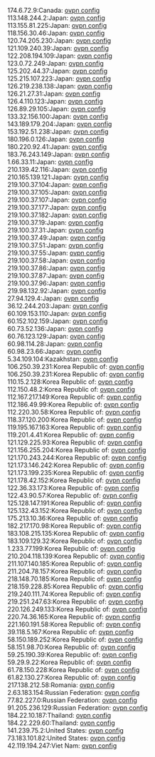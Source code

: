 174.6.72.9:Canada: [ovpn config](vpn/174_6_72_9.ovpn)  
113.148.244.2:Japan: [ovpn config](vpn/113_148_244_2.ovpn)  
113.155.81.225:Japan: [ovpn config](vpn/113_155_81_225.ovpn)  
118.156.30.46:Japan: [ovpn config](vpn/118_156_30_46.ovpn)  
120.74.205.230:Japan: [ovpn config](vpn/120_74_205_230.ovpn)  
121.109.240.39:Japan: [ovpn config](vpn/121_109_240_39.ovpn)  
122.208.194.109:Japan: [ovpn config](vpn/122_208_194_109.ovpn)  
123.0.72.249:Japan: [ovpn config](vpn/123_0_72_249.ovpn)  
125.202.44.37:Japan: [ovpn config](vpn/125_202_44_37.ovpn)  
125.215.107.223:Japan: [ovpn config](vpn/125_215_107_223.ovpn)  
126.219.238.138:Japan: [ovpn config](vpn/126_219_238_138.ovpn)  
126.21.27.31:Japan: [ovpn config](vpn/126_21_27_31.ovpn)  
126.4.110.123:Japan: [ovpn config](vpn/126_4_110_123.ovpn)  
126.89.29.105:Japan: [ovpn config](vpn/126_89_29_105.ovpn)  
133.32.156.100:Japan: [ovpn config](vpn/133_32_156_100.ovpn)  
143.189.179.204:Japan: [ovpn config](vpn/143_189_179_204.ovpn)  
153.192.51.238:Japan: [ovpn config](vpn/153_192_51_238.ovpn)  
180.196.0.126:Japan: [ovpn config](vpn/180_196_0_126.ovpn)  
180.220.92.41:Japan: [ovpn config](vpn/180_220_92_41.ovpn)  
183.76.243.149:Japan: [ovpn config](vpn/183_76_243_149.ovpn)  
1.66.33.11:Japan: [ovpn config](vpn/1_66_33_11.ovpn)  
210.139.42.116:Japan: [ovpn config](vpn/210_139_42_116.ovpn)  
210.165.139.121:Japan: [ovpn config](vpn/210_165_139_121.ovpn)  
219.100.37.104:Japan: [ovpn config](vpn/219_100_37_104.ovpn)  
219.100.37.105:Japan: [ovpn config](vpn/219_100_37_105.ovpn)  
219.100.37.107:Japan: [ovpn config](vpn/219_100_37_107.ovpn)  
219.100.37.177:Japan: [ovpn config](vpn/219_100_37_177.ovpn)  
219.100.37.182:Japan: [ovpn config](vpn/219_100_37_182.ovpn)  
219.100.37.19:Japan: [ovpn config](vpn/219_100_37_19.ovpn)  
219.100.37.31:Japan: [ovpn config](vpn/219_100_37_31.ovpn)  
219.100.37.49:Japan: [ovpn config](vpn/219_100_37_49.ovpn)  
219.100.37.51:Japan: [ovpn config](vpn/219_100_37_51.ovpn)  
219.100.37.55:Japan: [ovpn config](vpn/219_100_37_55.ovpn)  
219.100.37.58:Japan: [ovpn config](vpn/219_100_37_58.ovpn)  
219.100.37.86:Japan: [ovpn config](vpn/219_100_37_86.ovpn)  
219.100.37.87:Japan: [ovpn config](vpn/219_100_37_87.ovpn)  
219.100.37.96:Japan: [ovpn config](vpn/219_100_37_96.ovpn)  
219.98.132.92:Japan: [ovpn config](vpn/219_98_132_92.ovpn)  
27.94.129.4:Japan: [ovpn config](vpn/27_94_129_4.ovpn)  
36.12.244.203:Japan: [ovpn config](vpn/36_12_244_203.ovpn)  
60.109.153.110:Japan: [ovpn config](vpn/60_109_153_110.ovpn)  
60.152.102.159:Japan: [ovpn config](vpn/60_152_102_159.ovpn)  
60.73.52.136:Japan: [ovpn config](vpn/60_73_52_136.ovpn)  
60.76.123.129:Japan: [ovpn config](vpn/60_76_123_129.ovpn)  
60.98.114.28:Japan: [ovpn config](vpn/60_98_114_28.ovpn)  
60.98.23.66:Japan: [ovpn config](vpn/60_98_23_66.ovpn)  
5.34.109.104:Kazakhstan: [ovpn config](vpn/5_34_109_104.ovpn)  
106.250.39.231:Korea Republic of: [ovpn config](vpn/106_250_39_231.ovpn)  
106.250.39.231:Korea Republic of: [ovpn config](vpn/106_250_39_231.ovpn)  
110.15.2.128:Korea Republic of: [ovpn config](vpn/110_15_2_128.ovpn)  
112.150.48.2:Korea Republic of: [ovpn config](vpn/112_150_48_2.ovpn)  
112.167.217.149:Korea Republic of: [ovpn config](vpn/112_167_217_149.ovpn)  
112.186.49.99:Korea Republic of: [ovpn config](vpn/112_186_49_99.ovpn)  
112.220.30.58:Korea Republic of: [ovpn config](vpn/112_220_30_58.ovpn)  
118.37.120.200:Korea Republic of: [ovpn config](vpn/118_37_120_200.ovpn)  
119.195.167.163:Korea Republic of: [ovpn config](vpn/119_195_167_163.ovpn)  
119.201.4.41:Korea Republic of: [ovpn config](vpn/119_201_4_41.ovpn)  
121.129.225.93:Korea Republic of: [ovpn config](vpn/121_129_225_93.ovpn)  
121.156.255.204:Korea Republic of: [ovpn config](vpn/121_156_255_204.ovpn)  
121.170.243.244:Korea Republic of: [ovpn config](vpn/121_170_243_244.ovpn)  
121.173.146.242:Korea Republic of: [ovpn config](vpn/121_173_146_242.ovpn)  
121.173.199.235:Korea Republic of: [ovpn config](vpn/121_173_199_235.ovpn)  
121.178.42.152:Korea Republic of: [ovpn config](vpn/121_178_42_152.ovpn)  
122.36.33.173:Korea Republic of: [ovpn config](vpn/122_36_33_173.ovpn)  
122.43.90.57:Korea Republic of: [ovpn config](vpn/122_43_90_57.ovpn)  
125.128.147.191:Korea Republic of: [ovpn config](vpn/125_128_147_191.ovpn)  
125.132.43.152:Korea Republic of: [ovpn config](vpn/125_132_43_152.ovpn)  
175.213.10.36:Korea Republic of: [ovpn config](vpn/175_213_10_36.ovpn)  
182.217.170.98:Korea Republic of: [ovpn config](vpn/182_217_170_98.ovpn)  
183.108.215.135:Korea Republic of: [ovpn config](vpn/183_108_215_135.ovpn)  
183.109.129.32:Korea Republic of: [ovpn config](vpn/183_109_129_32.ovpn)  
1.233.77.199:Korea Republic of: [ovpn config](vpn/1_233_77_199.ovpn)  
210.204.118.139:Korea Republic of: [ovpn config](vpn/210_204_118_139.ovpn)  
211.107.140.185:Korea Republic of: [ovpn config](vpn/211_107_140_185.ovpn)  
211.204.78.157:Korea Republic of: [ovpn config](vpn/211_204_78_157.ovpn)  
218.148.70.185:Korea Republic of: [ovpn config](vpn/218_148_70_185.ovpn)  
218.159.228.85:Korea Republic of: [ovpn config](vpn/218_159_228_85.ovpn)  
219.240.111.74:Korea Republic of: [ovpn config](vpn/219_240_111_74.ovpn)  
219.251.247.63:Korea Republic of: [ovpn config](vpn/219_251_247_63.ovpn)  
220.126.249.133:Korea Republic of: [ovpn config](vpn/220_126_249_133.ovpn)  
220.74.36.165:Korea Republic of: [ovpn config](vpn/220_74_36_165.ovpn)  
221.160.191.58:Korea Republic of: [ovpn config](vpn/221_160_191_58.ovpn)  
39.118.5.167:Korea Republic of: [ovpn config](vpn/39_118_5_167.ovpn)  
58.150.189.252:Korea Republic of: [ovpn config](vpn/58_150_189_252.ovpn)  
58.151.98.70:Korea Republic of: [ovpn config](vpn/58_151_98_70.ovpn)  
59.25.190.39:Korea Republic of: [ovpn config](vpn/59_25_190_39.ovpn)  
59.29.9.22:Korea Republic of: [ovpn config](vpn/59_29_9_22.ovpn)  
61.78.150.228:Korea Republic of: [ovpn config](vpn/61_78_150_228.ovpn)  
61.82.130.27:Korea Republic of: [ovpn config](vpn/61_82_130_27.ovpn)  
217.138.212.58:Romania: [ovpn config](vpn/217_138_212_58.ovpn)  
2.63.183.154:Russian Federation: [ovpn config](vpn/2_63_183_154.ovpn)  
77.82.227.0:Russian Federation: [ovpn config](vpn/77_82_227_0.ovpn)  
91.205.236.129:Russian Federation: [ovpn config](vpn/91_205_236_129.ovpn)  
184.22.10.187:Thailand: [ovpn config](vpn/184_22_10_187.ovpn)  
184.22.229.60:Thailand: [ovpn config](vpn/184_22_229_60.ovpn)  
141.239.75.2:United States: [ovpn config](vpn/141_239_75_2.ovpn)  
73.183.101.82:United States: [ovpn config](vpn/73_183_101_82.ovpn)  
42.119.194.247:Viet Nam: [ovpn config](vpn/42_119_194_247.ovpn)  
